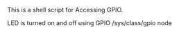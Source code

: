 This is a shell script for Accessing GPIO.

LED is turned on and off using GPIO /sys/class/gpio node
